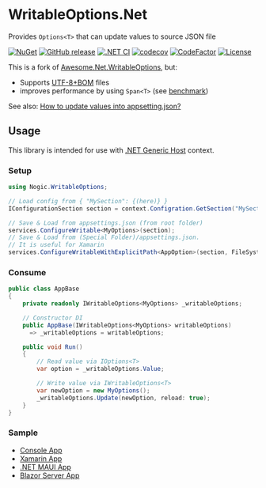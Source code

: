 # WritableOptions.Net

Provides `Options<T>` that can update values to source JSON file

[![NuGet](https://img.shields.io/nuget/v/Nogic.WritableOptions?label=NuGet&logo=nuget&logoColor=blue)](https://www.nuget.org/packages/Nogic.WritableOptions/)
[![GitHub release](https://img.shields.io/github/v/release/nogic1008/WritableOptions.Net?include_prereleases&logo=github&sort=semver)](https://github.com/nogic1008/WritableOptions.Net/releases)
[![.NET CI](https://github.com/nogic1008/WritableOptions.Net/actions/workflows/dotnet.yml/badge.svg)](https://github.com/nogic1008/WritableOptions.Net/actions/workflows/dotnet.yml)
[![codecov](https://codecov.io/gh/nogic1008/WritableOptions.Net/branch/main/graph/badge.svg?token=SjTS03boND)](https://codecov.io/gh/nogic1008/WritableOptions.Net)
[![CodeFactor](https://www.codefactor.io/repository/github/nogic1008/WritableOptions.Net/badge)](https://www.codefactor.io/repository/github/nogic1008/WritableOptions.Net)
[![License](https://img.shields.io/github/license/nogic1008/WritableOptions.Net)](LICENSE)

This is a fork of [Awesome.Net.WritableOptions](https://www.nuget.org/packages/Awesome.Net.WritableOptions), but:

- Supports [UTF-8+BOM](https://github.com/nogic1008/WritableOptions.Net/issues/55) files
- improves performance by using `Span<T>` (see [benchmark](https://github.com/nogic1008/WritableOptions.Net/tree/main/sandbox/Benchmark))

See also: [How to update values into appsetting.json?](https://stackoverflow.com/questions/40970944/how-to-update-values-into-appsetting-json)

## Usage

This library is intended for use with [.NET Generic Host](https://learn.microsoft.com/aspnet/core/fundamentals/host/generic-host) context.

### Setup

```csharp
using Nogic.WritableOptions;

// Load config from { "MySection": {(here)} }
IConfigurationSection section = context.Configration.GetSection("MySection");

// Save & Load from appsettings.json (from root folder)
services.ConfigureWritable<MyOptions>(section);
// Save & Load from (Special Folder)/appsettings.json.
// It is useful for Xamarin
services.ConfigureWritableWithExplicitPath<AppOption>(section, FileSystem.AppDataDirectory);
```

### Consume

```csharp
public class AppBase
{
    private readonly IWritableOptions<MyOptions> _writableOptions;

    // Constructor DI
    public AppBase(IWritableOptions<MyOptions> writableOptions)
      => _writableOptions = writableOptions;

    public void Run()
    {
        // Read value via IOptions<T>
        var option = _writableOptions.Value;

        // Write value via IWritableOptions<T>
        var newOption = new MyOptions();
        _writableOptions.Update(newOption, reload: true);
    }
}
```

### Sample

- [Console App](https://github.com/nogic1008/WritableOptions.Net/tree/main/sandbox/ConsoleAppExample/)
- [Xamarin App](https://github.com/nogic1008/WritableOptions.Net/tree/main/sandbox/XamarinExample/)
- [.NET MAUI App](https://github.com/nogic1008/WritableOptions.Net/tree/main/sandbox/MauiExample/)
- [Blazor Server App](https://github.com/nogic1008/WritableOptions.Net/tree/main/sandbox/BlazorExample/)
